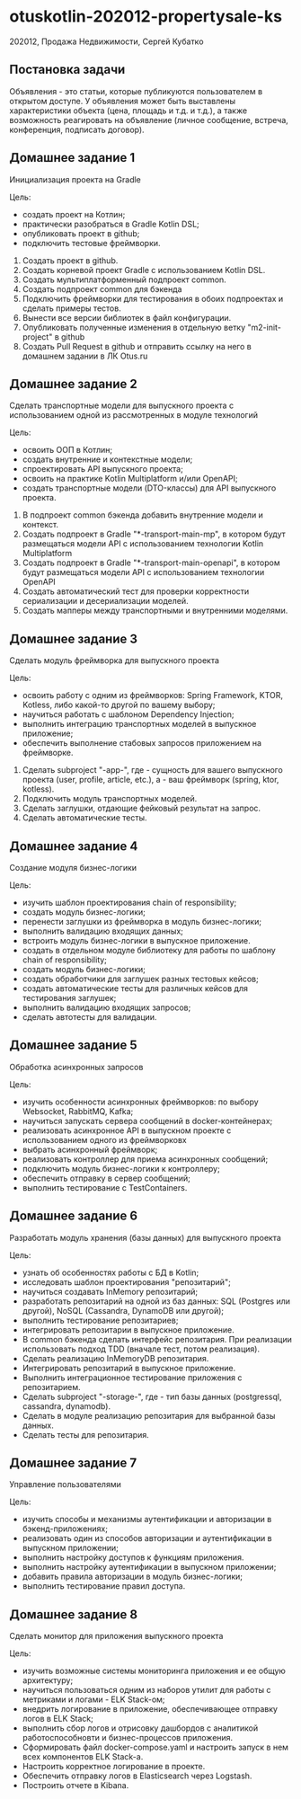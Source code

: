 # otuskotlin-202012-propertysale-ks
202012, Продажа Недвижимости, Сергей Кубатко

## Постановка задачи
Объявления - это статьи, которые публикуются пользователем в открытом доступе. 
У объявления может быть выставлены характеристики объекта (цена, площадь и т.д. и т.д.), 
а также возможность реагировать на объявление (личное сообщение, встреча, конференция, подписать договор).

## Домашнее задание 1
Инициализация проекта на Gradle

Цель: 
- создать проект на Котлин;
- практически разобраться в Gradle Kotlin DSL;
- опубликовать проект в github;
- подключить тестовые фреймворки.
1. Создать проект в github.
2. Создать корневой проект Gradle с использованием Kotlin DSL.
3. Создать мультиплатформенный подпроект common.
4. Создать подпроект common для бэкенда
5. Подключить фреймворки для тестирования в обоих подпроектах и сделать примеры тестов.
6. Вынести все версии библиотек в файл конфигурации.
7. Опубликовать полученные изменения в отдельную ветку "m2-init-project" в github
8. Создать Pull Request в github и отправить ссылку на него в домашнем задании в ЛК Otus.ru

## Домашнее задание 2
Сделать транспортные модели для выпускного проекта с использованием одной из рассмотренных в модуле технологий

Цель: 
- освоить ООП в Котлин;
- создать внутренние и контекстные модели;
- спроектировать API выпускного проекта;
- освоить на практике Kotlin Multiplatform и/или OpenAPI;
- создать транспортные модели (DTO-классы) для API выпускного проекта.
1. В подпроект common бэкенда добавить внутренние модели и контекст.
2. Создать подпроект в Gradle "*-transport-main-mp", в котором будут размещаться модели API с использованием технологии Kotlin Multiplatform
3. Создать подпроект в Gradle "*-transport-main-openapi", в котором будут размещаться модели API с использованием технологии OpenAPI
4. Создать автоматический тест для проверки корректности сериализации и десериализации моделей.
5. Создать мапперы между транспортными и внутренними моделями.

## Домашнее задание 3
Сделать модуль фреймворка для выпускного проекта

Цель: 
- освоить работу с одним из фреймворков: Spring Framework, KTOR, Kotless, либо какой-то другой по вашему выбору;
- научиться работать с шаблоном Dependency Injection;
- выполнить интеграцию транспортных моделей в выпускное приложение;
- обеспечить выполнение стабовых запросов приложением на фреймворке.
1. Сделать subproject "<entity>-app-<framework>", где <entity> - сущность для вашего выпускного проекта (user, profile, article, etc.), а <framework> - ваш фреймворк (spring, ktor, kotless).
2. Подключить модуль транспортных моделей.
3. Сделать заглушки, отдающие фейковый результат на запрос.
4. Сделать автоматические тесты.

## Домашнее задание 4
Создание модуля бизнес-логики

Цель: 
- изучить шаблон проектирования chain of responsibility;
- создать модуль бизнес-логики;
- перенести заглушки из фреймворка в модуль бизнес-логики;
- выполнить валидацию входящих данных;
- встроить модуль бизнес-логики в выпускное приложение.
- создать в отдельном модуле библиотеку для работы по шаблону chain of responsibility;
- создать модуль бизнес-логики;
- создать обработчики для заглушек разных тестовых кейсов;
- создать автоматические тесты для различных кейсов для тестирования заглушек;
- выполнить валидацию входящих запросов;
- сделать автотесты для валидации.

## Домашнее задание 5
Обработка асинхронных запросов

Цель:
- изучить особенности асинхронных фреймворков: по выбору Websocket, RabbitMQ, Kafka;
- научиться запускать сервера сообщений в docker-контейнерах;
- реализовать асинхронное API в выпускном проекте с использованием одного из фреймворковх
- выбрать асинхронный фреймворк;
- реализовать контроллер для приема асинхронных сообщений;
- подключить модуль бизнес-логики к контроллеру;
- обеспечить отправку в сервер сообщений;
- выполнить тестирование с TestContainers.

## Домашнее задание 6
Разработать модуль хранения (базы данных) для выпускного проекта

Цель:
- узнать об особенностях работы с БД в Kotlin;
- исследовать шаблон проектирования "репозитарий";
- научиться создавать InMemory репозитарий;
- разработать репозитарий на одной из баз данных: SQL (Postgres или другой), NoSQL (Cassandra, DynamoDB или другой);
- выполнить тестирование репозитариев;
- интегрировать репозитарии в выпускное приложение.
- В common бэкенда сделать интерфейс репозитария. При реализации использовать подход TDD (вначале тест, потом реализация).
- Сделать реализацию InMemoryDB репозитария.
- Интегрировать репозитарий в выпускное приложение.
- Выполнить интеграционное тестирование приложения с репозитарием.
- Сделать subproject "-storage-", где - тип базы данных (postgressql, cassandra, dynamodb).
- Сделать в модуле реализацию репозитария для выбранной базы данных.
- Сделать тесты для репозитария.

## Домашнее задание 7
Управление пользователями

Цель:
- изучить способы и механизмы аутентификации и авторизации в бэкенд-приложениях;
- реализовать один из способов авторизации и аутентификации в выпускном приложении;
- выполнить настройку доступов к функциям приложения.
- выполнить настройку аутентификации в выпускном приложении;
- добавить правила авторизации в модуль бизнес-логики;
- выполнить тестирование правил доступа.

## Домашнее задание 8
Сделать монитор для приложения выпускного проекта

Цель:
- изучить возможные системы мониторинга приложения и ее общую архитектуру;
- научиться пользоваться одним из наборов утилит для работы с метриками и логами - ELK Stack-ом;
- внедрить логирование в приложение, обеспечивающее отправку логов в ELK Stack;
- выполнить сбор логов и отрисовку дашбордов с аналитикой работоспособновти и бизнес-процессов приложения.
- Сформировать файл docker-compose.yaml и настроить запуск в нем всех компонентов ELK Stack-а.
- Настроить корректное логирование в проекте.
- Обеспечить отправку логов в Elasticsearch через Logstash.
- Построить отчете в Kibana.

